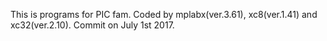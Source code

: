 This is programs for PIC fam.
Coded by mplabx(ver.3.61), xc8(ver.1.41) and xc32(ver.2.10).
Commit on July 1st 2017.